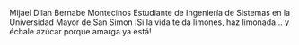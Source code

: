 Mijael Dilan Bernabe Montecinos
Estudiante de Ingeniería de Sistemas en la Universidad Mayor de San Simon 
¡Si la vida te da limones, haz limonada… y échale azúcar porque amarga ya está!
